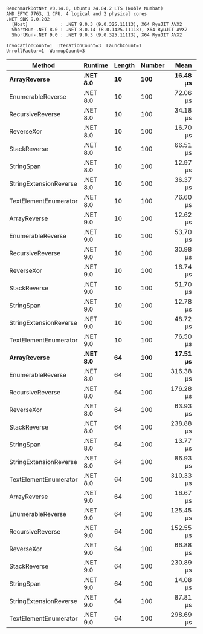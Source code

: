 ```

BenchmarkDotNet v0.14.0, Ubuntu 24.04.2 LTS (Noble Numbat)
AMD EPYC 7763, 1 CPU, 4 logical and 2 physical cores
.NET SDK 9.0.202
  [Host]            : .NET 9.0.3 (9.0.325.11113), X64 RyuJIT AVX2
  ShortRun-.NET 8.0 : .NET 8.0.14 (8.0.1425.11118), X64 RyuJIT AVX2
  ShortRun-.NET 9.0 : .NET 9.0.3 (9.0.325.11113), X64 RyuJIT AVX2

InvocationCount=1  IterationCount=3  LaunchCount=1  
UnrollFactor=1  WarmupCount=3  

```
| Method                 | Runtime  | Length | Number | Mean      | Error     | StdDev    | Median     | Min        | Max       | Allocated |
|----------------------- |--------- |------- |------- |----------:|----------:|----------:|-----------:|-----------:|----------:|----------:|
| **ArrayReverse**           | **.NET 8.0** | **10**     | **100**    |  **16.48 μs** | **196.23 μs** | **10.756 μs** |  **10.354 μs** |  **10.184 μs** |  **28.90 μs** |  **10.09 KB** |
| EnumerableReverse      | .NET 8.0 | 10     | 100    |  72.06 μs | 147.33 μs |  8.076 μs |  70.210 μs |  65.072 μs |  80.90 μs |  25.72 KB |
| RecursiveReverse       | .NET 8.0 | 10     | 100    |  34.18 μs | 301.43 μs | 16.522 μs |  27.731 μs |  21.860 μs |  52.96 μs |  33.53 KB |
| ReverseXor             | .NET 8.0 | 10     | 100    |  16.70 μs | 148.07 μs |  8.116 μs |  14.197 μs |  10.139 μs |  25.78 μs |  10.09 KB |
| StackReverse           | .NET 8.0 | 10     | 100    |  66.51 μs | 297.56 μs | 16.310 μs |  57.603 μs |  56.592 μs |  85.33 μs |  31.19 KB |
| StringSpan             | .NET 8.0 | 10     | 100    |  12.97 μs | 157.11 μs |  8.611 μs |   9.798 μs |   6.401 μs |  22.72 μs |   5.41 KB |
| StringExtensionReverse | .NET 8.0 | 10     | 100    |  36.37 μs | 261.72 μs | 14.346 μs |  28.133 μs |  28.033 μs |  52.93 μs |  28.84 KB |
| TextElementEnumerator  | .NET 8.0 | 10     | 100    |  76.60 μs | 241.96 μs | 13.263 μs |  75.692 μs |  63.810 μs |  90.29 μs |  10.09 KB |
| ArrayReverse           | .NET 9.0 | 10     | 100    |  12.62 μs | 148.61 μs |  8.146 μs |   9.682 μs |   6.348 μs |  21.83 μs |  10.09 KB |
| EnumerableReverse      | .NET 9.0 | 10     | 100    |  53.70 μs | 131.40 μs |  7.203 μs |  53.270 μs |  46.718 μs |  61.10 μs |  17.91 KB |
| RecursiveReverse       | .NET 9.0 | 10     | 100    |  30.98 μs | 264.78 μs | 14.513 μs |  25.023 μs |  20.392 μs |  47.52 μs |  33.53 KB |
| ReverseXor             | .NET 9.0 | 10     | 100    |  16.74 μs | 153.52 μs |  8.415 μs |  14.256 μs |   9.848 μs |  26.12 μs |   9.81 KB |
| StackReverse           | .NET 9.0 | 10     | 100    |  51.70 μs | 286.71 μs | 15.716 μs |  44.142 μs |  41.197 μs |  69.77 μs |  31.19 KB |
| StringSpan             | .NET 9.0 | 10     | 100    |  12.78 μs | 203.00 μs | 11.127 μs |   6.522 μs |   6.191 μs |  25.63 μs |   5.13 KB |
| StringExtensionReverse | .NET 9.0 | 10     | 100    |  48.72 μs | 259.36 μs | 14.217 μs |  44.053 μs |  37.419 μs |  64.68 μs |  17.91 KB |
| TextElementEnumerator  | .NET 9.0 | 10     | 100    |  76.50 μs | 484.71 μs | 26.569 μs |  74.293 μs |  51.111 μs | 104.11 μs |   9.81 KB |
| **ArrayReverse**           | **.NET 8.0** | **64**     | **100**    |  **17.51 μs** | **284.58 μs** | **15.599 μs** |   **8.716 μs** |   **8.287 μs** |  **35.52 μs** |  **30.41 KB** |
| EnumerableReverse      | .NET 8.0 | 64     | 100    | 316.38 μs | 260.57 μs | 14.283 μs | 309.818 μs | 306.552 μs | 332.76 μs |  59.31 KB |
| RecursiveReverse       | .NET 8.0 | 64     | 100    | 176.28 μs | 146.14 μs |  8.010 μs | 175.948 μs | 168.444 μs | 184.45 μs | 560.88 KB |
| ReverseXor             | .NET 8.0 | 64     | 100    |  63.93 μs | 250.21 μs | 13.715 μs |  61.169 μs |  51.801 μs |  78.81 μs |  30.41 KB |
| StackReverse           | .NET 8.0 | 64     | 100    | 238.88 μs | 536.97 μs | 29.433 μs | 235.960 μs | 211.014 μs | 269.66 μs |  88.22 KB |
| StringSpan             | .NET 8.0 | 64     | 100    |  13.77 μs | 197.72 μs | 10.838 μs |   8.139 μs |   6.907 μs |  26.26 μs |  15.56 KB |
| StringExtensionReverse | .NET 8.0 | 64     | 100    |  86.93 μs | 531.74 μs | 29.146 μs |  70.803 μs |  69.410 μs | 120.58 μs |  68.69 KB |
| TextElementEnumerator  | .NET 8.0 | 64     | 100    | 310.33 μs | 202.51 μs | 11.100 μs | 316.160 μs | 297.525 μs | 317.29 μs |  20.25 KB |
| ArrayReverse           | .NET 9.0 | 64     | 100    |  16.67 μs | 276.80 μs | 15.172 μs |   7.964 μs |   7.864 μs |  34.19 μs |  30.41 KB |
| EnumerableReverse      | .NET 9.0 | 64     | 100    | 125.45 μs | 248.88 μs | 13.642 μs | 118.682 μs | 116.518 μs | 141.15 μs |  37.94 KB |
| RecursiveReverse       | .NET 9.0 | 64     | 100    | 152.55 μs | 152.25 μs |  8.346 μs | 152.094 μs | 144.449 μs | 161.12 μs | 560.88 KB |
| ReverseXor             | .NET 9.0 | 64     | 100    |  66.88 μs | 374.31 μs | 20.517 μs |  60.152 μs |  50.574 μs |  89.92 μs |  30.41 KB |
| StackReverse           | .NET 9.0 | 64     | 100    | 230.89 μs | 541.03 μs | 29.656 μs | 227.926 μs | 202.820 μs | 261.91 μs |  88.22 KB |
| StringSpan             | .NET 9.0 | 64     | 100    |  14.08 μs | 217.60 μs | 11.927 μs |   7.274 μs |   7.114 μs |  27.85 μs |  15.56 KB |
| StringExtensionReverse | .NET 9.0 | 64     | 100    |  87.81 μs | 379.20 μs | 20.785 μs |  82.172 μs |  70.431 μs | 110.84 μs |  38.22 KB |
| TextElementEnumerator  | .NET 9.0 | 64     | 100    | 298.69 μs | 126.06 μs |  6.910 μs | 302.589 μs | 290.707 μs | 302.76 μs |  20.25 KB |
